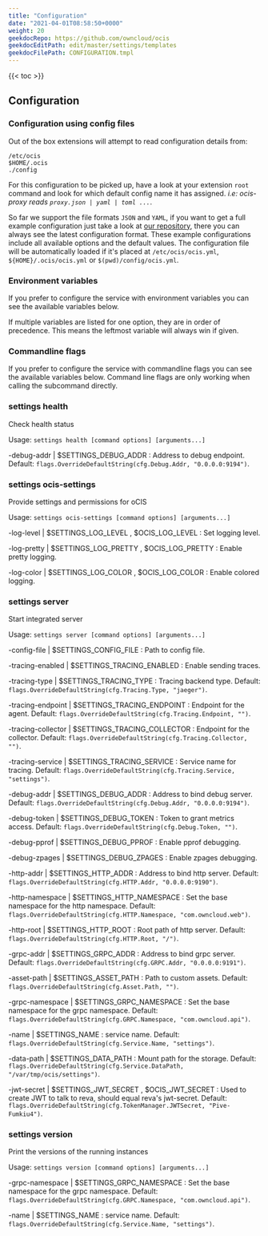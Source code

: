 ```yaml
---
title: "Configuration"
date: "2021-04-01T08:58:50+0000"
weight: 20
geekdocRepo: https://github.com/owncloud/ocis
geekdocEditPath: edit/master/settings/templates
geekdocFilePath: CONFIGURATION.tmpl
---
```


{{< toc >}}

## Configuration

### Configuration using config files

Out of the box extensions will attempt to read configuration details from:

```console
/etc/ocis
$HOME/.ocis
./config
```

For this configuration to be picked up, have a look at your extension `root` command and look for which default config name it has assigned. *i.e: ocis-proxy reads `proxy.json | yaml | toml ...`*.

So far we support the file formats `JSON` and `YAML`, if you want to get a full example configuration just take a look at [our repository](https://github.com/owncloud/ocis/tree/master/config), there you can always see the latest configuration format. These example configurations include all available options and the default values. The configuration file will be automatically loaded if it's placed at `/etc/ocis/ocis.yml`, `${HOME}/.ocis/ocis.yml` or `$(pwd)/config/ocis.yml`.

### Environment variables

If you prefer to configure the service with environment variables you can see the available variables below.

If multiple variables are listed for one option, they are in order of precedence. This means the leftmost variable will always win if given.

### Commandline flags

If you prefer to configure the service with commandline flags you can see the available variables below. Command line flags are only working when calling the subcommand directly.

### settings health

Check health status

Usage: `settings health [command options] [arguments...]`

-debug-addr |  $SETTINGS_DEBUG_ADDR
: Address to debug endpoint. Default: `flags.OverrideDefaultString(cfg.Debug.Addr, "0.0.0.0:9194")`.

### settings ocis-settings

Provide settings and permissions for oCIS

Usage: `settings ocis-settings [command options] [arguments...]`

-log-level |  $SETTINGS_LOG_LEVEL , $OCIS_LOG_LEVEL
: Set logging level.

-log-pretty |  $SETTINGS_LOG_PRETTY , $OCIS_LOG_PRETTY
: Enable pretty logging.

-log-color |  $SETTINGS_LOG_COLOR , $OCIS_LOG_COLOR
: Enable colored logging.

### settings server

Start integrated server

Usage: `settings server [command options] [arguments...]`

-config-file |  $SETTINGS_CONFIG_FILE
: Path to config file.

-tracing-enabled |  $SETTINGS_TRACING_ENABLED
: Enable sending traces.

-tracing-type |  $SETTINGS_TRACING_TYPE
: Tracing backend type. Default: `flags.OverrideDefaultString(cfg.Tracing.Type, "jaeger")`.

-tracing-endpoint |  $SETTINGS_TRACING_ENDPOINT
: Endpoint for the agent. Default: `flags.OverrideDefaultString(cfg.Tracing.Endpoint, "")`.

-tracing-collector |  $SETTINGS_TRACING_COLLECTOR
: Endpoint for the collector. Default: `flags.OverrideDefaultString(cfg.Tracing.Collector, "")`.

-tracing-service |  $SETTINGS_TRACING_SERVICE
: Service name for tracing. Default: `flags.OverrideDefaultString(cfg.Tracing.Service, "settings")`.

-debug-addr |  $SETTINGS_DEBUG_ADDR
: Address to bind debug server. Default: `flags.OverrideDefaultString(cfg.Debug.Addr, "0.0.0.0:9194")`.

-debug-token |  $SETTINGS_DEBUG_TOKEN
: Token to grant metrics access. Default: `flags.OverrideDefaultString(cfg.Debug.Token, "")`.

-debug-pprof |  $SETTINGS_DEBUG_PPROF
: Enable pprof debugging.

-debug-zpages |  $SETTINGS_DEBUG_ZPAGES
: Enable zpages debugging.

-http-addr |  $SETTINGS_HTTP_ADDR
: Address to bind http server. Default: `flags.OverrideDefaultString(cfg.HTTP.Addr, "0.0.0.0:9190")`.

-http-namespace |  $SETTINGS_HTTP_NAMESPACE
: Set the base namespace for the http namespace. Default: `flags.OverrideDefaultString(cfg.HTTP.Namespace, "com.owncloud.web")`.

-http-root |  $SETTINGS_HTTP_ROOT
: Root path of http server. Default: `flags.OverrideDefaultString(cfg.HTTP.Root, "/")`.

-grpc-addr |  $SETTINGS_GRPC_ADDR
: Address to bind grpc server. Default: `flags.OverrideDefaultString(cfg.GRPC.Addr, "0.0.0.0:9191")`.

-asset-path |  $SETTINGS_ASSET_PATH
: Path to custom assets. Default: `flags.OverrideDefaultString(cfg.Asset.Path, "")`.

-grpc-namespace |  $SETTINGS_GRPC_NAMESPACE
: Set the base namespace for the grpc namespace. Default: `flags.OverrideDefaultString(cfg.GRPC.Namespace, "com.owncloud.api")`.

-name |  $SETTINGS_NAME
: service name. Default: `flags.OverrideDefaultString(cfg.Service.Name, "settings")`.

-data-path |  $SETTINGS_DATA_PATH
: Mount path for the storage. Default: `flags.OverrideDefaultString(cfg.Service.DataPath, "/var/tmp/ocis/settings")`.

-jwt-secret |  $SETTINGS_JWT_SECRET , $OCIS_JWT_SECRET
: Used to create JWT to talk to reva, should equal reva's jwt-secret. Default: `flags.OverrideDefaultString(cfg.TokenManager.JWTSecret, "Pive-Fumkiu4")`.

### settings version

Print the versions of the running instances

Usage: `settings version [command options] [arguments...]`

-grpc-namespace |  $SETTINGS_GRPC_NAMESPACE
: Set the base namespace for the grpc namespace. Default: `flags.OverrideDefaultString(cfg.GRPC.Namespace, "com.owncloud.api")`.

-name |  $SETTINGS_NAME
: service name. Default: `flags.OverrideDefaultString(cfg.Service.Name, "settings")`.

